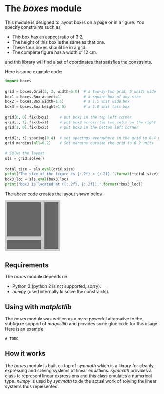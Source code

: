 # The *boxes* module

This module is designed to layout boxes on a page or in a figure. You specify
constraints such as

- This box has an aspect ratio of 3:2.
- The height of this box is the same as that one.
- These four boxes should lie in a grid.
- The complete figure has a width of 12 cm.

and this library will find a set of coordinates that satisfies the constraints.

Here is some example code:

```python
import boxes

grid = boxes.Grid(2, 2, width=6.0)  # a two-by-two grid, 6 units wide
box1 = boxes.Box(aspect=1)          # a square box of any size
box2 = boxes.Box(width=1.5)         # a 1.5 unit wide box
box3 = boxes.Box(height=1.0)        # a 1.0 unit tall box

grid[0, 0].fix(box1)     # put box1 in the top left corner
grid[:, 1].fix(box2)     # put box2 across the two cells on the right
grid[1, 0].fix(box3)     # put box3 in the bottom left corner

grid[:, :].spacing(0.4)  # set spacings everywhere in the grid to 0.4 units
grid.margins(all=0.2)    # Set margins outside the grid to 0.2 units

# Solve the layout
sls = grid.solve()

total_size = sls.eval(grid.size)
print('The size of the figure is {:.2f} × {:.2f}.'.format(*total_size))
box3_loc = sls.eval(box3.loc)
print('box3 is located at ({:.2f}, {:.2f}).'.format(*box3_loc))
```

The above code creates the layout shown below

![Layout created by above code](misc/example_in_readme.png)

## Requirements

The *boxes* module depends on

- Python 3 (python 2 is not supported, sorry).
- *numpy* (used internally to solve the constraints).

## Using with *matplotlib*

The *boxes* module was written as a more powerful alternative to the subfigure
support of *matplotlib* and provides some glue code for this usage. Here is an
example

    # TODO

## How it works

The *boxes* module is built on top of *symmath* which is a library for
cleanly expressing and solving systems of linear equations. *symmath* provides a
class to represent linear expressions and this class emulates a numerical type.
*numpy* is used by *symmath* to do the actual work of solving the linear systems
thus represented.
